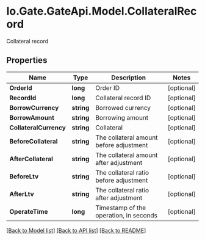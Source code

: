 
# Io.Gate.GateApi.Model.CollateralRecord

Collateral record

## Properties

Name | Type | Description | Notes
------------ | ------------- | ------------- | -------------
**OrderId** | **long** | Order ID | [optional] 
**RecordId** | **long** | Collateral record ID | [optional] 
**BorrowCurrency** | **string** | Borrowed currency | [optional] 
**BorrowAmount** | **string** | Borrowing amount | [optional] 
**CollateralCurrency** | **string** | Collateral | [optional] 
**BeforeCollateral** | **string** | The collateral amount before adjustment | [optional] 
**AfterCollateral** | **string** | The collateral amount after adjustment | [optional] 
**BeforeLtv** | **string** | The collateral ratio before adjustment | [optional] 
**AfterLtv** | **string** | The collateral ratio after adjustment | [optional] 
**OperateTime** | **long** | Timestamp of the operation, in seconds | [optional] 

[[Back to Model list]](../README.md#documentation-for-models)
[[Back to API list]](../README.md#documentation-for-api-endpoints)
[[Back to README]](../README.md)
